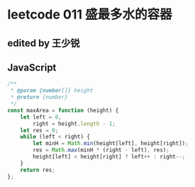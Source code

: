 # leetcode 011 盛最多水的容器

## edited by 王少锐

## JavaScript

```javascript
/**
 * @param {number[]} height
 * @return {number}
 */
const maxArea = function (height) {
    let left = 0,
        right = height.length - 1;
    let res = 0;
    while (left < right) {
        let minH = Math.min(height[left], height[right]);
        res = Math.max(minH * (right - left), res);
        height[left] < height[right] ? left++ : right--;
    }
    return res;
};
```
